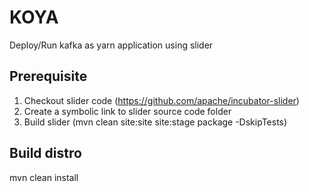 KOYA
======
Deploy/Run kafka as yarn application using slider

Prerequisite
-----------
1. Checkout slider code (https://github.com/apache/incubator-slider)
2. Create a symbolic link to slider source code folder
3. Build slider (mvn clean site:site site:stage package -DskipTests)


Build distro
---------
mvn clean install 


